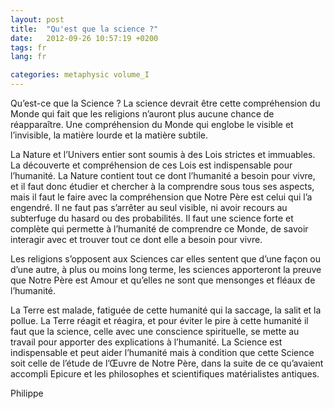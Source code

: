 ```yaml
---
layout: post
title:  "Qu'est que la science ?"
date:   2012-09-26 10:57:19 +0200
tags: fr
lang: fr

categories: metaphysic volume_I
---
```

Qu’est-ce que la Science ? La science devrait être cette compréhension du Monde qui fait que les religions n’auront plus aucune chance de réapparaître. Une compréhension du Monde qui englobe le visible et l’invisible, la matière lourde et la matière subtile.

La Nature et l’Univers entier sont soumis à des Lois strictes et immuables. La découverte et compréhension de ces Lois est indispensable pour l’humanité. La Nature contient tout ce dont l’humanité a besoin pour vivre, et il faut donc étudier et chercher à la comprendre sous tous ses aspects, mais il faut le faire avec la compréhension que Notre Père est celui qui l’a engendré. Il ne faut pas s’arrêter au seul visible, ni avoir recours au subterfuge du hasard ou des probabilités. Il faut une science forte et complète qui permette à l’humanité de comprendre ce Monde, de savoir interagir avec et trouver tout ce dont elle a besoin pour vivre.

Les religions s’opposent aux Sciences car elles sentent que d’une façon ou d’une autre, à plus ou moins long terme, les sciences apporteront la preuve que Notre Père est Amour et qu’elles ne sont que mensonges et fléaux de l’humanité.

La Terre est malade, fatiguée de cette humanité qui la saccage, la salit et la pollue. La Terre réagit et réagira, et pour éviter le pire à cette humanité il faut que la science, celle avec une conscience spirituelle, se mette au travail pour apporter des explications à l’humanité. La Science est indispensable et peut aider l’humanité mais à condition que cette Science soit celle de l’étude de l’Œuvre de Notre Père, dans la suite de ce qu’avaient accompli Epicure et les philosophes et scientifiques matérialistes antiques.

Philippe



<!-- 
Ce(tte) œuvre est mise à disposition selon les termes de la Licence Creative Commons Attribution - Pas d’Utilisation Commerciale 4.0 International.
-->